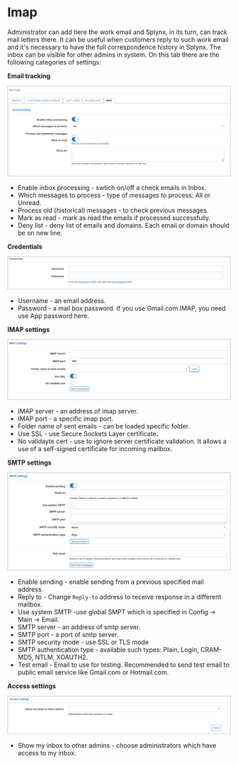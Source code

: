 Imap
=============
Administrator can add here the work email and Splynx, in its turn, can track mail letters there. It can be useful when customers reply to such work email and it's necessary to have the full correspondence history in Splynx. The inbox can be visible for other admins in system.
On this tab there are the following categories of settings:

**Email tracking**

![IMAP](imap1.png)

- Enable inbox processing - swtich on/off a check emails in Inbox.
- Which messages to process - type of messages to process: All or Unread.
- Process old (historical) messages - to check previous messages.
- Mark as read - mark as read the emails if processed successfully.
- Deny list - deny list of emails and domains. Each email or domain should be on new line.

**Credentials**

![IMAP](imap2.png)

- Username - an email address.
- Password - a mail box password. If you use Gmail.com IMAP, you need use App password here.

**IMAP settings**

![IMAP](imap3.png)

- IMAP server - an address of imap server.
- IMAP port - a specific imap port.
- Folder name of sent emails - can be loaded specific folder.
- Use SSL - use  Secure Sockets Layer certificate.
- No validayte cert - use to ignore server certificate validation. It allows a use of a self-signed certificate for incoming mailbox.

**SMTP settings**

![IMAP](imap4.png)

- Enable sending - enable sending from a previous specified mail address.
- Reply to - Change `Reply-to` address to receive response in a different mailbox.
- Use system SMTP -use global SMPT which is specified in Config → Main → Email.
- SMTP server - an address of smtp server.
- SMTP port - a port of smtp server.
- SMTP security mode - use SSL or TLS mode
- SMTP authentication type - available such types: Plain, Login, CRAM-MD5, NTLM, XOAUTH2.
- Test email - Email to use for testing. Recommended to send test email to public email service like Gmail.com or Hotmail.com.

**Access settings**

![IMAP](imap5.png)

- Show my inbox to other admins - choose administrators which have access to my inbox.
